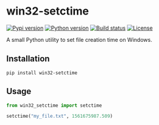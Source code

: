 # win32-setctime

[![Pypi version](https://img.shields.io/pypi/v/win32-setctime.svg)](https://pypi.python.org/pypi/win32-setctime) [![Python version](https://img.shields.io/badge/python-3.5%2B-blue.svg)](https://pypi.python.org/pypi/win32-setctime) [![Build status](https://img.shields.io/github/workflow/status/Delgan/win32-setctime/Tests/master)](https://github.com/Delgan/win32-setctime/actions/workflows/tests.yml?query=branch%3Amaster) [![License](https://img.shields.io/github/license/delgan/win32-setctime.svg)](https://github.com/Delgan/win32-setctime/blob/master/LICENSE)

A small Python utility to set file creation time on Windows.


## Installation

```shell
pip install win32-setctime
```

## Usage

```python
from win32_setctime import setctime

setctime("my_file.txt", 1561675987.509)
```
